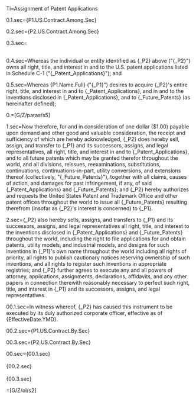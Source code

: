 Ti=Assignment of Patent Applications

0.1.sec={P1.US.Contract.Among.Sec}	

0.2.sec={P2.US.Contract.Among.Sec}

0.3.sec=<br><br>

0.4.sec=Whereas the individual or entity identified as {_P2} above ("{_P2}") owns all right, title, and interest in and to the U.S. patent applications listed in Schedule C-1 ("{_Patent_Applications}"); and

0.5.sec=Whereas {P1.Name.Full} ("{_P1}") desires to acquire {_P2}'s entire right, title, and interest in and to {_Patent_Applications}, and in and to the inventions disclosed in {_Patent_Applications}, and to {_Future_Patents} (as hereinafter defined);

0.=[G/Z/paras/s5]

1.sec=Now therefore, for and in consideration of one dollar ($1.00) payable upon demand and other good and valuable consideration, the receipt and sufficiency of which are hereby acknowledged, {_P2} does hereby sell, assign, and transfer to {_P1} and its successors, assigns, and legal representatives, all right, title, and interest in and to {_Patent_Applications}, and to all future patents which may be granted therefor throughout the world, and all divisions, reissues, reexaminations, substitutions, continuations, continuations-in-part, utility conversions, and extensions thereof (collectively, "{_Future_Patents}"), together with all claims, causes of action, and damages for past infringement, if any, of said {_Patent_Applications} and {_Future_Patents}; and {_P2} hereby authorizes and requests the United States Patent and Trademark Office and other patent offices throughout the world to issue all {_Future_Patents} resulting therefrom (insofar as {_P2}'s interest is concerned) to {_P1}.

2.sec={_P2} also hereby sells, assigns, and transfers to {_P1} and its successors, assigns, and legal representatives all right, title, and interest to the inventions disclosed in {_Patent_Applications} and {_Future_Patents} throughout the world, including the right to file applications for and obtain patents, utility models, and industrial models, and designs for such inventions in {_P1}'s own name throughout the world including all rights of priority, all rights to publish cautionary notices reserving ownership of such inventions, and all rights to register such inventions in appropriate registries; and {_P2} further agrees to execute any and all powers of attorney, applications, assignments, declarations, affidavits, and any other papers in connection therewith reasonably necessary to perfect such right, title, and interest in {_P1} and its successors, assigns, and legal representatives.
 
00.1.sec=In witness whereof, {_P2} has caused this instrument to be executed by its duly authorized corporate officer, effective as of {EffectiveDate.YMD}.

00.2.sec={P1.US.Contract.By.Sec}

00.3.sec={P2.US.Contract.By.Sec}

00.sec={00.1.sec}<br><br>{00.2.sec}<br><br>{00.3.sec}

=[G/Z/ol/s2]
